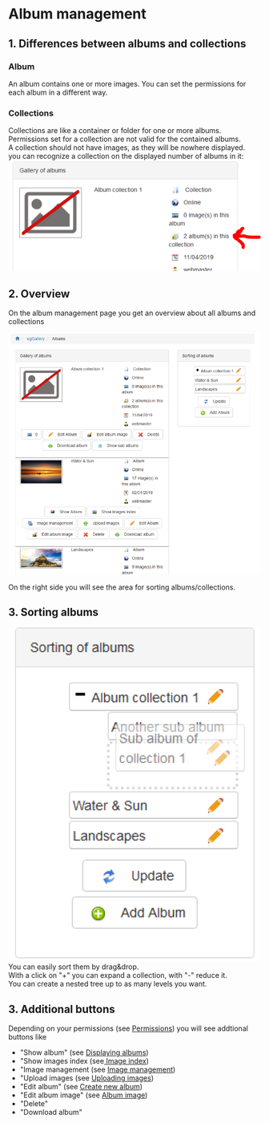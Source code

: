 # Album management

## 1. Differences between albums and collections

### Album

An album contains one or more images. You can set the permissions for each album in a different way.

### Collections

Collections are like a container or folder for one or more albums. Permissions set for a collection are not valid for the contained albums.  
A collection should not have images, as they will be nowhere displayed.  
you can recognize a collection on the displayed number of albums in it:  
![](../../.gitbook/assets/albummanagement3.png)

## 2. Overview

On the album management page you get an overview about all albums and collections

![](../../.gitbook/assets/albummanagement1.png)

On the right side you will see the area for sorting albums/collections.

## 3. Sorting albums

![](../../.gitbook/assets/albummanagement2.png)  
You can easily sort them by drag&drop.  
With a click on "+" you can expand a collection, with "-" reduce it.  
You can create a nested tree up to as many levels you want.

## 3. Additional buttons

Depending on your permissions \(see [Permissions](./administration-menu/permissions.md)\) you will see addtional buttons like

* "Show album" \(see [Displaying albums](displaying-albums.md)\)
* "Show images index \(see[ Image index](image-index.md)\)
* "Image management \(see [Image management](image-management.md)\)
* "Upload images \(see [Uploading images](uploading-images.md)\)
* "Edit album" \(see [Create new album](create-new-album.md)\)
* "Edit album image" \(see [Album image](album-image.md)\)
* "Delete"
* "Download album"

